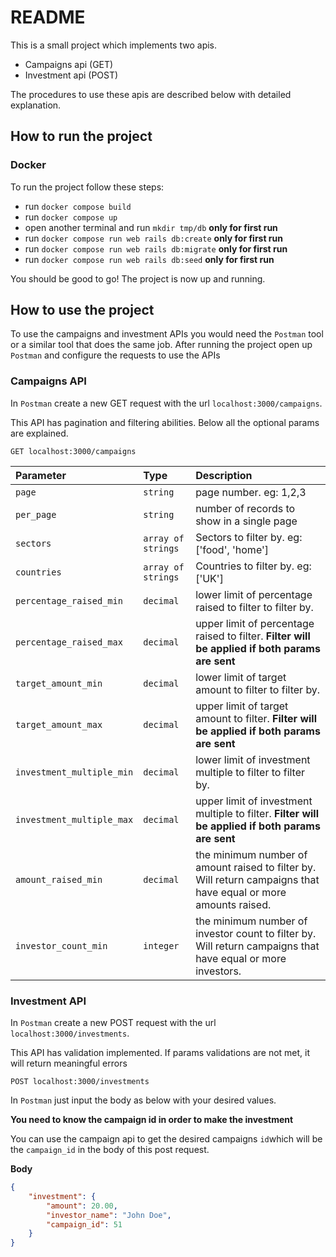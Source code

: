 # README

This is a small project which implements two apis.
* Campaigns api (GET)
* Investment api (POST)

The procedures to use these apis are described below with detailed explanation.

## How to run the project

### Docker
To run the project follow these steps:
* run `docker compose build`
* run `docker compose up`
* open another terminal and run `mkdir tmp/db` **only for first run**
* run `docker compose run web rails db:create` **only for first run**
* run `docker compose run web rails db:migrate` **only for first run**
* run `docker compose run web rails db:seed` **only for first run**

You should be good to go! The project is now up and running.
## How to use the project

To use the campaigns and investment APIs you would need the `Postman` tool
or a similar tool that does the same job.
After running the project open up `Postman` and configure the requests to 
use the APIs

### Campaigns API
In `Postman` create a new GET request with the url `localhost:3000/campaigns`.

This API has pagination and filtering abilities. Below all the optional params are explained.

```http
GET localhost:3000/campaigns
```

| Parameter                 | Type               | Description                                                                                                     |
|:--------------------------|:-------------------|:----------------------------------------------------------------------------------------------------------------|
| `page`                    | `string`           | page number. eg: 1,2,3                                                                                          |
| `per_page`                | `string`           | number of records to show in a single page                                                                      |
| `sectors`                 | `array of strings` | Sectors to filter by. eg: ['food', 'home']                                                                      |
| `countries`               | `array of strings` | Countries to filter by. eg: ['UK']                                                                              |
| `percentage_raised_min`   | `decimal`          | lower limit of percentage raised to filter to filter by.                                                        |
| `percentage_raised_max`   | `decimal`          | upper limit of percentage raised to filter. **Filter will be applied if both params are sent**                  |
| `target_amount_min`       | `decimal`          | lower limit of target amount to filter to filter by.                                                            |
| `target_amount_max`       | `decimal`          | upper limit of target amount to filter. **Filter will be applied if both params are sent**                      |
| `investment_multiple_min` | `decimal`          | lower limit of investment multiple to filter to filter by.                                                      |
| `investment_multiple_max` | `decimal`          | upper limit of investment multiple to filter. **Filter will be applied if both params are sent**                |
| `amount_raised_min`       | `decimal`          | the minimum number of amount raised to filter by. Will return campaigns that have equal or more amounts raised. |
| `investor_count_min`      | `integer`          | the minimum number of investor count to filter by. Will return campaigns that have equal or more investors.     |

### Investment API
In `Postman` create a new POST request with the url `localhost:3000/investments`.

This API has validation implemented. If params validations are not met, it will return
meaningful errors

```http
POST localhost:3000/investments
```

In `Postman` just input the body as below with your desired values. 

**You need to know the campaign id in order to make the investment**

You can use the campaign api to get the desired campaigns `id`which will be the
`campaign_id` in the body of this post request.

**Body**

```json
{
    "investment": {
        "amount": 20.00,
        "investor_name": "John Doe",
        "campaign_id": 51
    }
}
```